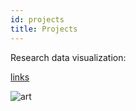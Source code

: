 ```yaml
---
id: projects
title: Projects
---
```


Research data visualization:

[links](https://github.com/snigui/materials)

![art](./assets/art.png)
